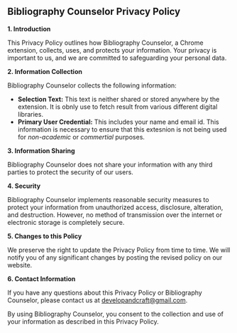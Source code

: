 ## Bibliography Counselor Privacy Policy

**1. Introduction**

This Privacy Policy outlines how Bibliography Counselor, a Chrome extension, collects, uses, and protects your information. Your privacy is important to us, and we are committed to safeguarding your personal data.

**2. Information Collection**

Bibliography Counselor collects the following information:

* **Selection Text:** This text is neither shared or stored anywhere by the extension. It is obnly use to fetch result from various different digital libraries.
* **Primary User Credential:** This includes your name and email id. This information is necessary to ensure that this extesnion is not being used for *non-academic* or *commertial* purposes.


**3. Information Sharing**

Bibliography Counselor does not share your information with any third parties to protect the security of our users.

**4. Security**

Bibliography Counselor implements reasonable security measures to protect your information from unauthorized access, disclosure, alteration, and destruction. However, no method of transmission over the internet or electronic storage is completely secure.

**5. Changes to this Policy**

We preserve the right to update the Privacy Policy from time to time. We will notify you of any significant changes by posting the revised policy on our website.

**6. Contact Information**

If you have any questions about this Privacy Policy or Bibliography Counselor, please contact us at developandcraft@gmail.com.

By using Bibliography Counselor, you consent to the collection and use of your information as described in this Privacy Policy.
